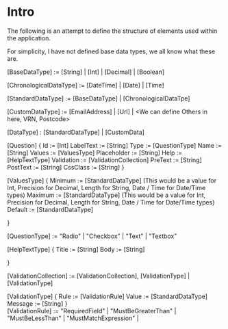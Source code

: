 # Intro

The following is an attempt to define the structure of elements used within the application.

For simplicity, I have not defined base data types, we all know what these are.

[BaseDataType] := [String] | [Int] | [Decimal] | [Boolean]

[ChronologicalDataType] := [DateTime] | [Date] | [Time]

[StandardDataType] := [BaseDataType] | [ChronologicalDataTpe]

[CustomDataType] := [EmailAddress] | [Url] | <We can define Others in here, VRN, Postcode>

[DataType] : [StandardDataType] | [CustomData]

[Question] { 
	Id := [Int]
	LabelText := [String]
	Type := [QuestionType]
	Name := [String]
	Values := [ValuesType]
	Placeholder := [String]
	Help := [HelpTextType]
	Validation := [ValidationCollection]
	PreText := [String]
	PostText := [String]
	CssClass := [String]
}
		
[ValuesType] {
	Minimum := [StandardDataType] (This would be a value for Int, Precision for Decimal, Length for String, Date / Time for Date/Time types) 
	Maximum := [StandardDataType] (This would be a value for Int, Precision for Decimal, Length for String, Date / Time for Date/Time types)
	Default := [StandardDataType] 

}

[QuestionType]  := "Radio" | "Checkbox" | "Text" | "Textbox"

[HelpTextType] {
	Title := [String]
	Body := [String]

}

[ValidationCollection] := [ValidationCollection], [ValidationType] | [ValidationType]

[ValidationType] {
    Rule := [ValidationRule]
    Value := [StandardDataType]
    Message := [String]
}
​	
[ValidationRule] := "RequiredField" | "MustBeGreaterThan" | "MustBeLessThan" | "MustMatchExpression" | <Any others we want to add into here>